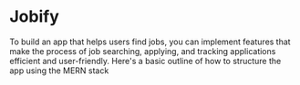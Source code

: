 # Jobify
 To build an app that helps users find jobs, you can implement features that make the process of job searching, applying, and tracking applications efficient and user-friendly. Here's a basic outline of how to structure the app using the MERN stack
